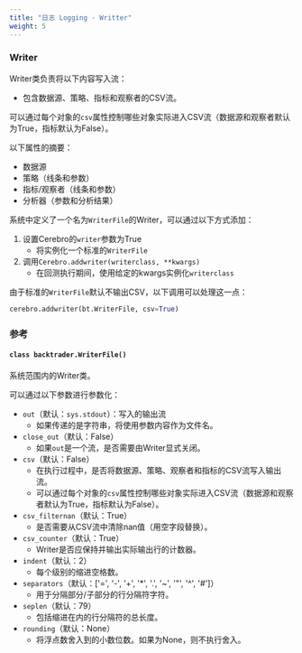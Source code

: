 ```yaml
---
title: "日志 Logging - Writter"
weight: 5
---
```


### Writer

Writer类负责将以下内容写入流：

- 包含数据源、策略、指标和观察者的CSV流。

可以通过每个对象的`csv`属性控制哪些对象实际进入CSV流（数据源和观察者默认为True，指标默认为False）。

以下属性的摘要：

- 数据源
- 策略（线条和参数）
- 指标/观察者（线条和参数）
- 分析器（参数和分析结果）

系统中定义了一个名为`WriterFile`的Writer，可以通过以下方式添加：

1. 设置Cerebro的`writer`参数为True
   - 将实例化一个标准的`WriterFile`
2. 调用`Cerebro.addwriter(writerclass, **kwargs)`
   - 在回测执行期间，使用给定的kwargs实例化`writerclass`

由于标准的`WriterFile`默认不输出CSV，以下调用可以处理这一点：

```python
cerebro.addwriter(bt.WriterFile, csv=True)
```

### 参考

#### `class backtrader.WriterFile()`

系统范围内的Writer类。

可以通过以下参数进行参数化：

- `out`（默认：`sys.stdout`）：写入的输出流
  - 如果传递的是字符串，将使用参数内容作为文件名。
- `close_out`（默认：False）
  - 如果`out`是一个流，是否需要由Writer显式关闭。
- `csv`（默认：False）
  - 在执行过程中，是否将数据源、策略、观察者和指标的CSV流写入输出流。
  - 可以通过每个对象的`csv`属性控制哪些对象实际进入CSV流（数据源和观察者默认为True，指标默认为False）。
- `csv_filternan`（默认：True）
  - 是否需要从CSV流中清除nan值（用空字段替换）。
- `csv_counter`（默认：True）
  - Writer是否应保持并输出实际输出行的计数器。
- `indent`（默认：2）
  - 每个级别的缩进空格数。
- `separators`（默认：['=', '-', '+', '*', '.', '~', '"', '^', '#']）
  - 用于分隔部分/子部分的行分隔符字符。
- `seplen`（默认：79）
  - 包括缩进在内的行分隔符的总长度。
- `rounding`（默认：None）
  - 将浮点数舍入到的小数位数。如果为None，则不执行舍入。
